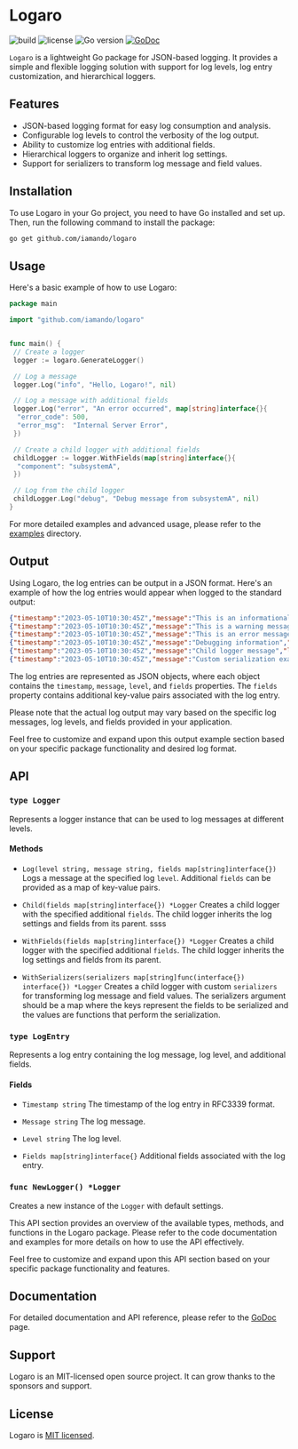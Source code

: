 # Logaro

![build](https://github.com/iamando/logaro/workflows/build/badge.svg)
![license](https://img.shields.io/github/license/iamando/logaro?color=success)
![Go version](https://img.shields.io/github/go-mod/go-version/iamando/logaro)
[![GoDoc](https://godoc.org/github.com/iamando/logaro?status.svg)](https://godoc.org/github.com/iamando/logaro)

`Logaro` is a lightweight Go package for JSON-based logging. It provides a simple and flexible logging solution with support for log levels, log entry customization, and hierarchical loggers.

## Features

- JSON-based logging format for easy log consumption and analysis.
- Configurable log levels to control the verbosity of the log output.
- Ability to customize log entries with additional fields.
- Hierarchical loggers to organize and inherit log settings.
- Support for serializers to transform log message and field values.

## Installation

To use Logaro in your Go project, you need to have Go installed and set up. Then, run the following command to install the package:

```bash
go get github.com/iamando/logaro
```

## Usage

Here's a basic example of how to use Logaro:

```go
package main

import "github.com/iamando/logaro"


func main() {
 // Create a logger
 logger := logaro.GenerateLogger()

 // Log a message
 logger.Log("info", "Hello, Logaro!", nil)

 // Log a message with additional fields
 logger.Log("error", "An error occurred", map[string]interface{}{
  "error_code": 500,
  "error_msg":  "Internal Server Error",
 })

 // Create a child logger with additional fields
 childLogger := logger.WithFields(map[string]interface{}{
  "component": "subsystemA",
 })

 // Log from the child logger
 childLogger.Log("debug", "Debug message from subsystemA", nil)
}
```

For more detailed examples and advanced usage, please refer to the [examples](/examples) directory.

## Output

Using Logaro, the log entries can be output in a JSON format. Here's an example of how the log entries would appear when logged to the standard output:

```json
{"timestamp":"2023-05-10T10:30:45Z","message":"This is an informational message","level":"info","fields":null}
{"timestamp":"2023-05-10T10:30:45Z","message":"This is a warning message","level":"warn","fields":null}
{"timestamp":"2023-05-10T10:30:45Z","message":"This is an error message","level":"error","fields":null}
{"timestamp":"2023-05-10T10:30:45Z","message":"Debugging information","level":"debug","fields":{"user_id":123,"request_id":"abc123"}}
{"timestamp":"2023-05-10T10:30:45Z","message":"Child logger message","level":"info","fields":{"component":"subsystemA"}}
{"timestamp":"2023-05-10T10:30:45Z","message":"Custom serialization example","level":"info","fields":{"field":"Value"}}
```

The log entries are represented as JSON objects, where each object contains the `timestamp`, `message`, `level`, and `fields` properties. The `fields` property contains additional key-value pairs associated with the log entry.

Please note that the actual log output may vary based on the specific log messages, log levels, and fields provided in your application.

Feel free to customize and expand upon this output example section based on your specific package functionality and desired log format.

## API

### `type Logger`

Represents a logger instance that can be used to log messages at different levels.

#### Methods

- `Log(level string, message string, fields map[string]interface{})`
  Logs a message at the specified log `level`. Additional `fields` can be provided as a map of key-value pairs.

- `Child(fields map[string]interface{}) *Logger`
  Creates a child logger with the specified additional `fields`. The child logger inherits the log settings and fields from its parent.
  ssss
- `WithFields(fields map[string]interface{}) *Logger`
  Creates a child logger with the specified additional `fields`. The child logger inherits the log settings and fields from its parent.

- `WithSerializers(serializers map[string]func(interface{}) interface{}) *Logger`
  Creates a child logger with custom `serializers` for transforming log message and field values. The serializers argument should be a map where the keys represent the fields to be serialized and the values are functions that perform the serialization.

### `type LogEntry`

Represents a log entry containing the log message, log level, and additional fields.

#### Fields

- `Timestamp string`
  The timestamp of the log entry in RFC3339 format.

- `Message string`
  The log message.

- `Level string`
  The log level.

- `Fields map[string]interface{}`
  Additional fields associated with the log entry.

### `func NewLogger() *Logger`

Creates a new instance of the `Logger` with default settings.

This API section provides an overview of the available types, methods, and functions in the Logaro package. Please refer to the code documentation and examples for more details on how to use the API effectively.

Feel free to customize and expand upon this API section based on your specific package functionality and features.

## Documentation

For detailed documentation and API reference, please refer to the [GoDoc](https://godoc.org/github.com/iamando/logaro) page.

## Support

Logaro is an MIT-licensed open source project. It can grow thanks to the sponsors and support.

## License

Logaro is [MIT licensed](LICENSE).
